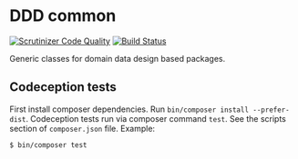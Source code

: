 # DDD common 
[![Scrutinizer Code Quality](https://scrutinizer-ci.com/g/robotE13/ddd-common/badges/quality-score.png?b=master)](https://scrutinizer-ci.com/g/robotE13/ddd-common/?branch=master)
[![Build Status](https://scrutinizer-ci.com/g/robotE13/ddd-common/badges/build.png?b=master)](https://scrutinizer-ci.com/g/robotE13/ddd-common/build-status/master)

Generic classes for domain data design based packages.

## Codeception tests

First install composer dependencies. Run `bin/composer install --prefer-dist`.
Codeception tests run via composer command `test`. See the scripts section of `composer.json` file.
Example:

```
$ bin/composer test
```

